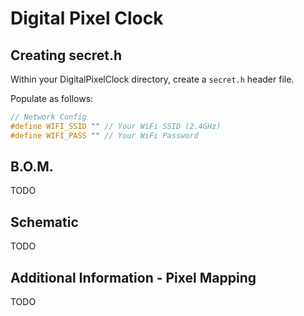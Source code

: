# Digital Pixel Clock

## Creating secret.h
Within your DigitalPixelClock directory, create a `secret.h` header file.  

Populate as follows:
```c++
// Network Config
#define WIFI_SSID "" // Your WiFi SSID (2.4GHz)
#define WIFI_PASS "" // Your WiFi Password
```

## B.O.M.  
TODO

## Schematic  
TODO

## Additional Information - Pixel Mapping
TODO
